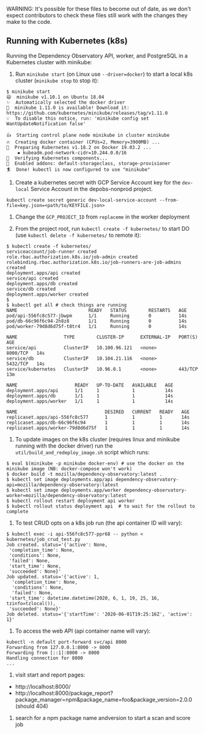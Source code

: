 WARNING: It's possible for these files to become out of date, as we
don't expect contributors to check these files still work with the
changes they make to the code.

## Running with Kubernetes (k8s)

Running the Dependency Observatory API, worker, and PostgreSQL in a
Kubernetes cluster with minikube:

1. Run `minikube start` (on Linux use `--driver=docker`) to start a local k8s cluster (`minikube stop` to stop it):

```console
$ minikube start
😄  minikube v1.10.1 on Ubuntu 18.04
✨  Automatically selected the docker driver
🎉  minikube 1.11.0 is available! Download it: https://github.com/kubernetes/minikube/releases/tag/v1.11.0
💡  To disable this notice, run: 'minikube config set WantUpdateNotification false'

👍  Starting control plane node minikube in cluster minikube
🔥  Creating docker container (CPUs=2, Memory=3900MB) ...
🐳  Preparing Kubernetes v1.18.2 on Docker 19.03.2 ...
    ▪ kubeadm.pod-network-cidr=10.244.0.0/16
🔎  Verifying Kubernetes components...
🌟  Enabled addons: default-storageclass, storage-provisioner
🏄  Done! kubectl is now configured to use "minikube"
```
1. Create a kubernetes secret with GCP Service Account key for the `dev-local`
Service Account in the depobs-nonprod project.
```
kubectl create secret generic dev-local-service-account --from-file=key.json=<path/to/KEYFILE.json>
```

1. Change the `GCP_PROJECT_ID` from `replaceme` in the worker deployment

1. From the project root, run `kubectl create -f kubernetes/` to start DO (use `kubectl delete -f kubernetes/` to remote it):

```console
$ kubectl create -f kubernetes/
serviceaccount/job-runner created
role.rbac.authorization.k8s.io/job-admin created
rolebinding.rbac.authorization.k8s.io/job-runners-are-job-admins created
deployment.apps/api created
service/api created
deployment.apps/db created
service/db created
deployment.apps/worker created
$
$ kubectl get all # check things are running
NAME                          READY   STATUS        RESTARTS   AGE
pod/api-556fc8c577-jbwpm      1/1     Running       0          14s
pod/db-66c96f6c94-2h8z8       1/1     Running       0          14s
pod/worker-79d8d6d75f-t8tr4   1/1     Running       0          14s

NAME                 TYPE        CLUSTER-IP      EXTERNAL-IP   PORT(S)    AGE
service/api          ClusterIP   10.100.96.121   <none>        8000/TCP   14s
service/db           ClusterIP   10.104.21.116   <none>        5432/TCP   14s
service/kubernetes   ClusterIP   10.96.0.1       <none>        443/TCP    13m

NAME                     READY   UP-TO-DATE   AVAILABLE   AGE
deployment.apps/api      1/1     1            1           14s
deployment.apps/db       1/1     1            1           14s
deployment.apps/worker   1/1     1            1           14s

NAME                                DESIRED   CURRENT   READY   AGE
replicaset.apps/api-556fc8c577      1         1         1       14s
replicaset.apps/db-66c96f6c94       1         1         1       14s
replicaset.apps/worker-79d8d6d75f   1         1         1       14s
```

1. To update images on the k8s cluster (requires linux and minikube running with the docker driver) run the `util/build_and_redeploy_image.sh` script which runs:

```console
$ eval $(minikube -p minikube docker-env) # use the docker on the minikube image (NB: docker-compose won't work)
$ docker build -t mozilla/dependency-observatory:latest .
$ kubectl set image deployments.app/api dependency-observatory-api=mozilla/dependency-observatory:latest
$ kubectl set image deployments.app/worker dependency-observatory-worker=mozilla/dependency-observatory:latest
$ kubectl rollout restart deployment api worker
$ kubectl rollout status deployment api  # to wait for the rollout to complete
```

1. To test CRUD opts on a k8s job run (the api container ID will vary):

```console
$ kubectl exec -i api-556fc8c577-ppr68 -- python < kubernetes/job_crud_test.py
Job created. status='{'active': None,
 'completion_time': None,
 'conditions': None,
 'failed': None,
 'start_time': None,
 'succeeded': None}'
Job updated. status='{'active': 1,
  'completion_time': None,
  'conditions': None,
  'failed': None,
 'start_time': datetime.datetime(2020, 6, 1, 19, 25, 16, tzinfo=tzlocal()),
 'succeeded': None}'
Job deleted. status='{'startTime': '2020-06-01T19:25:16Z', 'active': 1}'
```

1. To access the web API (api container name will vary):

```console
kubectl -n default port-forward svc/api 8000
Forwarding from 127.0.0.1:8000 -> 8000
Forwarding from [::1]:8000 -> 8000
Handling connection for 8000
...
```

1. visit start and report pages:

  * http://localhost:8000/
  * http://localhost:8000/package_report?package_manager=npm&package_name=foo&package_version=2.0.0 (should 404)

1. search for a npm package name andversion to start a scan and score job
